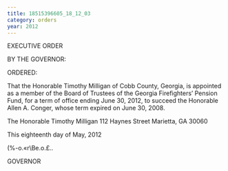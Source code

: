 ```yaml
---
title: 18515396605_18_12_03
category: orders
year: 2012
---
```

 

EXECUTIVE ORDER

BY THE GOVERNOR:

ORDERED:

That the Honorable Timothy Milligan of Cobb County, Georgia, is
appointed as a member of the Board of Trustees of the Georgia
Firefighters’ Pension Fund, for a term of office ending June 30,
2012, to succeed the Honorable Allen A. Conger, whose term
expired on June 30, 2008.

The Honorable Timothy Milligan
112 Haynes Street
Marietta, GA 30060

This eighteenth day of May, 2012

\(%-o.«r\Be.o.£..

GOVERNOR

